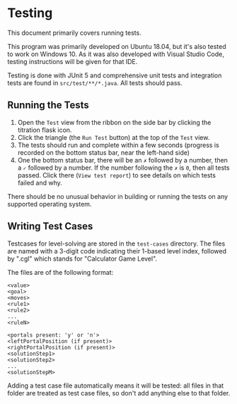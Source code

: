 # Testing

This document primarily covers running tests.

This program was primarily developed on Ubuntu 18.04, but it's also tested to work on Windows 10. As it was also developed with Visual Studio Code, testing instructions will be given for that IDE.

Testing is done with JUnit 5 and comprehensive unit tests and integration tests are found in `src/test/**/*.java`. All tests should pass.

## Running the Tests

1. Open the `Test` view from the ribbon on the side bar by clicking the titration flask icon.
1. Click the triangle (the `Run Test` button) at the top of the `Test` view.
1. The tests should run and complete within a few seconds (progress is recorded on the bottom status bar, near the left-hand side)
1. One the bottom status bar, there will be an `✗` followed by a number, then a `✓` followed by a number. If the number following the `✗` is `0`, then all tests passed. Click there (`View test report`) to see details on which tests failed and why.

There should be no unusual behavior in building or running the tests on any supported operating system.

## Writing Test Cases

Testcases for level-solving are stored in the `test-cases` directory. The files are named with a 3-digit code indicating their 1-based level index, followed by ".cgl" which stands for "Calculator Game Level".

The files are of the following format:

```
<value>
<goal>
<moves>
<rule1>
<rule2>
...
<ruleN>

<portals present: 'y' or 'n'>
<leftPortalPosition (if present)>
<rightPortalPosition (if present)>
<solutionStep1>
<solutionStep2>
...
<solutionStepM>
```

Adding a test case file automatically means it will be tested: all files in that folder are treated as test case files, so don't add anything else to that folder.
